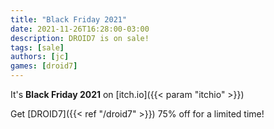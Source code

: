 ```yaml
---
title: "Black Friday 2021"
date: 2021-11-26T16:28:00-03:00
description: DROID7 is on sale!
tags: [sale]
authors: [jc]
games: [droid7]
---
```


It's **Black Friday 2021** on [itch.io]({{< param "itchio" >}})

Get [DROID7]({{< ref "/droid7" >}}) 75% off for a limited time!
